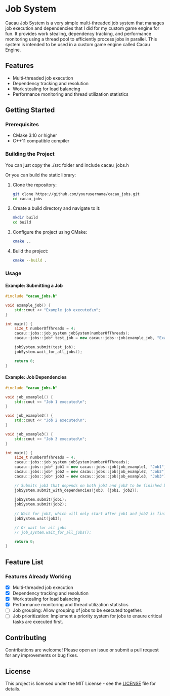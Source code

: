 # Job System

Cacau Job System is a very simple multi-threaded job system that manages job execution and dependencies that I did for my custom game engine for fun. It provides work stealing, dependency tracking, and performance monitoring using a thread pool to efficiently process jobs in parallel. This system is intended to be used in a custom game engine called Cacau Engine.

## Features

- Multi-threaded job execution
- Dependency tracking and resolution
- Work stealing for load balancing
- Performance monitoring and thread utilization statistics

## Getting Started

### Prerequisites

- CMake 3.10 or higher
- C++11 compatible compiler

### Building the Project

You can just copy the ./src folder and include cacau_jobs.h

Or you can build the static library:

1. Clone the repository:
    ```sh
    git clone https://github.com/yourusername/cacau_jobs.git
    cd cacau_jobs
    ```

2. Create a build directory and navigate to it:
    ```sh
    mkdir build
    cd build
    ```

3. Configure the project using CMake:
    ```sh
    cmake ..
    ```

4. Build the project:
    ```sh
    cmake --build .
    ```

### Usage

#### Example: Submitting a Job

```cpp
#include "cacau_jobs.h"

void example_job() {
    std::cout << "Example job executed\n";
}

int main() {
    size_t numberOfThreads = 4;
    cacau::jobs::job_system jobSystem(numberOfThreads);
    cacau::jobs::job* test_job = new cacau::jobs::job(example_job, "ExampleJob");

    jobSystem.submit(test_job);
    jobSystem.wait_for_all_jobs();

    return 0;
}
```

#### Example: Job Dependencies

```cpp
#include "cacau_jobs.h"

void job_example1() {
    std::cout << "Job 1 executed\n";
}

void job_example2() {
    std::cout << "Job 2 executed\n";
}

void job_example3() {
    std::cout << "Job 3 executed\n";
}

int main() {
    size_t numberOfThreads = 4;
    cacau::jobs::job_system jobSystem(numberOfThreads);
    cacau::jobs::job* job1 = new cacau::jobs::job(job_example1, "Job1");
    cacau::jobs::job* job2 = new cacau::jobs::job(job_example2, "Job2");
    cacau::jobs::job* job3 = new cacau::jobs::job(job_example3, "Job3");

    // Submits job3 that depends on both job1 and job2 to be finished before starting
    jobSystem.submit_with_dependencies(job3, {job1, job2});
    
    jobSystem.submit(job1);
    jobSystem.submit(job2);
    
    // Wait for job3, which will only start after job1 and job2 is finished
    jobSystem.wait(job3);

    // Or wait for all jobs
    // job_system.wait_for_all_jobs();

    return 0;
}
```

## Feature List

### Features Already Working

- [x] Multi-threaded job execution
- [x] Dependency tracking and resolution
- [x] Work stealing for load balancing
- [x] Performance monitoring and thread utilization statistics
- [ ] Job grouping: Allow grouping of jobs to be executed together.
- [ ] Job prioritization: Implement a priority system for jobs to ensure critical tasks are executed first.

## Contributing

Contributions are welcome! Please open an issue or submit a pull request for any improvements or bug fixes.

## License

This project is licensed under the MIT License - see the [LICENSE](LICENSE) file for details.